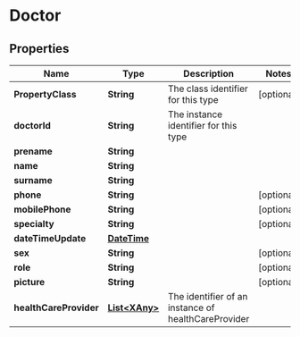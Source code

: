 
# Doctor

## Properties
Name | Type | Description | Notes
------------ | ------------- | ------------- | -------------
**PropertyClass** | **String** | The class identifier for this type |  [optional]
**doctorId** | **String** | The instance identifier for this type | 
**prename** | **String** |  | 
**name** | **String** |  | 
**surname** | **String** |  | 
**phone** | **String** |  |  [optional]
**mobilePhone** | **String** |  |  [optional]
**specialty** | **String** |  |  [optional]
**dateTimeUpdate** | [**DateTime**](DateTime.md) |  | 
**sex** | **String** |  |  [optional]
**role** | **String** |  |  [optional]
**picture** | **String** |  |  [optional]
**healthCareProvider** | [**List&lt;XAny&gt;**](XAny.md) | The identifier of an instance of healthCareProvider | 



